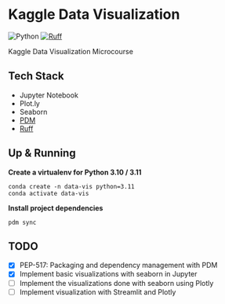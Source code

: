 # Kaggle Data Visualization

![Python](https://img.shields.io/badge/Python-3.10%20|%203.11-3776AB.svg?style=flat&logo=python&logoColor=white)
[![Ruff](https://img.shields.io/endpoint?url=https://raw.githubusercontent.com/astral-sh/ruff/main/assets/badge/v2.json)](https://github.com/astral-sh/ruff)


Kaggle Data Visualization Microcourse


## Tech Stack
- Jupyter Notebook
- Plot.ly
- Seaborn
- [PDM](https://pdm-project.org/latest/#installation)
- [Ruff](https://github.com/astral-sh/ruff)

## Up & Running

**Create a virtualenv for Python 3.10 / 3.11**
```shell
conda create -n data-vis python=3.11
conda activate data-vis
```

**Install project dependencies**
```shell
pdm sync
```

## TODO

- [x] PEP-517: Packaging and dependency management with PDM
- [x] Implement basic visualizations with seaborn in Jupyter
- [ ] Implement the visualizations done with seaborn using Plotly
- [ ] Implement visualization with Streamlit and Plotly
